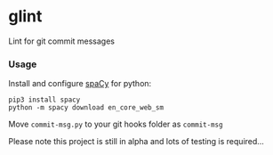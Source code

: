 # glint
Lint for git commit messages

### Usage

Install and configure [spaCy](https://github.com/explosion/spacy)
for python:
```
pip3 install spacy
python -m spacy download en_core_web_sm
```

Move `commit-msg.py` to your git hooks folder as `commit-msg`

Please note this project is still in alpha and lots of
testing is required...
